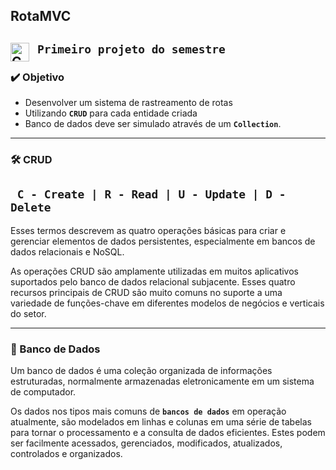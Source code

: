 ## RotaMVC

**`Primeiro projeto do semestre`**
<img align="left" alt="C#" width="30px" style="padding-right:10px;" src="https://cdn.jsdelivr.net/gh/devicons/devicon/icons/csharp/csharp-original.svg" />
---

### ✔️ Objetivo

- Desenvolver um sistema de rastreamento de rotas
- Utilizando **`CRUD`** para cada entidade criada
- Banco de dados deve ser simulado através de um **`Collection`**.

---

### 🛠️ CRUD

**` C - Create | R - Read | U - Update | D - Delete`** 
---
Esses termos descrevem as quatro operações básicas para criar e
gerenciar elementos de dados persistentes, especialmente em bancos de dados relacionais e
NoSQL.

As operações CRUD são amplamente utilizadas em muitos aplicativos suportados pelo banco de dados relacional subjacente. Esses quatro recursos principais de CRUD são muito comuns no suporte a uma variedade de funções-chave em diferentes modelos de negócios e verticais do setor.

---

### 🎲 Banco de Dados

Um banco de dados é uma coleção organizada de informações estruturadas,
normalmente armazenadas eletronicamente em um sistema de computador.

Os dados nos tipos mais comuns de **`bancos de dados`** em operação atualmente, 
são modelados em linhas e colunas em uma série de tabelas para tornar o processamento 
e a consulta de dados eficientes. Estes podem ser facilmente acessados, gerenciados,
modificados, atualizados, controlados e organizados.
